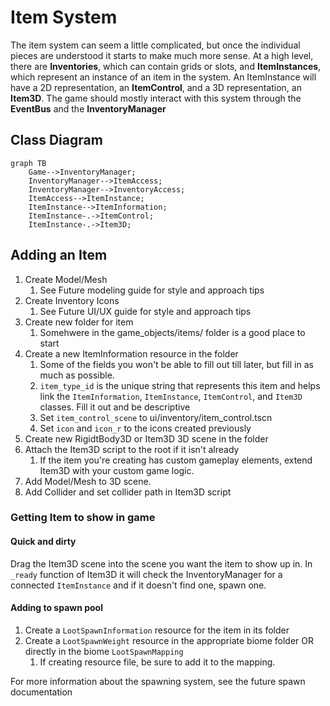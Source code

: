 # Item System
The item system can seem a little complicated, but once the individual pieces are understood it starts to make much more sense. At a high level, there are **Inventories**, 
which can contain grids or slots, and **ItemInstances**, which represent an instance of an item in the system. An ItemInstance will have a 2D representation, an **ItemControl**, and a 3D representation,
an **Item3D**. The game should mostly interact with this system through the **EventBus** and the **InventoryManager**

## Class Diagram

```Mermaid
graph TB
    Game-->InventoryManager;
    InventoryManager-->ItemAccess;
    InventoryManager-->InventoryAccess;
    ItemAccess-->ItemInstance;
    ItemInstance-->ItemInformation;
    ItemInstance-.->ItemControl;
    ItemInstance-.->Item3D;
```

## Adding an Item
1. Create Model/Mesh
    1. See Future modeling guide for style and approach tips
2. Create Inventory Icons
    1. See Future UI/UX guide for style and approach tips  
3. Create new folder for item
    1. Somehwere in the game_objects/items/ folder is a good place to start
4. Create a new ItemInformation resource in the folder
    1. Some of the fields you won't be able to fill out till later, but fill in as much as possible.
    2. `item_type_id` is the unique string that represents this item and helps link the `ItemInformation`, `ItemInstance`, `ItemControl`, and `Item3D` classes. Fill it out and be descriptive
    3. Set `item_control_scene` to ui/inventory/item_control.tscn
    4. Set `icon` and `icon_r` to the icons created previously
5. Create new RigidtBody3D or Item3D 3D scene in the folder
6. Attach the Item3D script to the root if it isn't already
    1. If the item you're creating has custom gameplay elements, extend Item3D with your custom game logic.
7. Add Model/Mesh to 3D scene.
8. Add Collider and set collider path in Item3D script

### Getting Item to show in game
#### Quick and dirty
Drag the Item3D scene into the scene you want the item to show up in. In `_ready` function of Item3D it will check the InventoryManager for a connected `ItemInstance` and if it doesn't find one, spawn one.
#### Adding to spawn pool
1. Create a `LootSpawnInformation` resource for the item in its folder
2. Create a `LootSpawnWeight` resource in the appropriate biome folder OR directly in the biome `LootSpawnMapping`
    1. If creating resource file, be sure to add it to the mapping.
  
For more information about the spawning system, see the future spawn documentation
